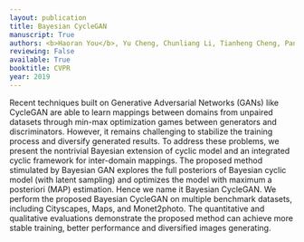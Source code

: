 ```yaml
---
layout: publication
title: Bayesian CycleGAN
manuscript: True
authors: <b>Haoran You</b>, Yu Cheng, Chunliang Li, Tianheng Cheng, Pan Zhou
reviewing: False
available: True
booktitle: CVPR
year: 2019
---
```

Recent techniques built on Generative Adversarial Networks (GANs) like CycleGAN are able to learn mappings between domains from unpaired datasets through min-max optimization games between generators and discriminators. However, it remains challenging to stabilize the training process and diversify generated results.
To address these problems, we present the nontrivial Bayesian extension of cyclic model and an integrated cyclic framework for inter-domain mappings. The proposed method stimulated by Bayesian GAN explores the full posteriors of Bayesian cyclic model (with latent sampling) and optimizes the model with maximum a posteriori (MAP) estimation. Hence we name it Bayesian CycleGAN. We perform the proposed Bayesian CycleGAN on multiple benchmark datasets, including Cityscapes, Maps, and Monet2photo. The
quantitative and qualitative evaluations demonstrate the proposed method can achieve more stable training, better
performance and diversified images generating.